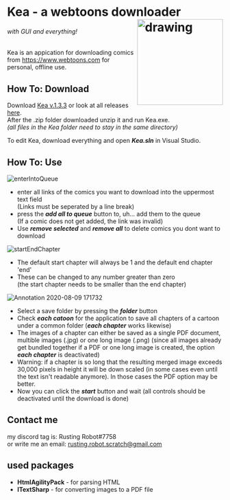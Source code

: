 # Kea - a webtoons downloader<img align="right" src="https://user-images.githubusercontent.com/50629201/89736764-12812c80-da6c-11ea-881f-4027922270e6.png" alt="drawing" width="200"/>  
###### *with GUI and everything!*  
Kea is an appication for downloading comics from https://www.webtoons.com for personal, offline use.
## How To: Download
Download [Kea v.1.3.3](https://github.com/RustingRobot/Kea/releases/download/v1.3.4/Kea.v1.3.4.zip)
or look at all releases [here](https://github.com/RustingRobot/Kea/releases).  
After the .zip folder downloaded unzip it and run Kea.exe.  
*(all files in the Kea folder need to stay in the same directory)*

To edit Kea, download everything and open ***Kea.sln*** in Visual Studio.
## How To: Use
![enterIntoQueue](https://user-images.githubusercontent.com/50629201/89735665-87506880-da64-11ea-8b7d-213c9d179870.gif)
* enter all links of the comics you want to download into the uppermost text field  
	(Links must be seperated by a line break)
* press the ***add all to queue*** button to, uh... add them to the queue  
	(If a comic does not get added, the link was invalid)
* Use ***remove selected*** and ***remove all*** to delete comics you dont want to download
<!-- end of the list -->
![startEndChapter](https://user-images.githubusercontent.com/50629201/106370729-322f4880-635d-11eb-8dc9-d3e4b274e083.gif)
* The default start chapter will always be 1 and the default end chapter 'end'
* These can be changed to any number greater than zero  
	(the start chapter needs to be smaller than the end chapter)
<!-- end of the list -->
![Annotation 2020-08-09 171732](https://user-images.githubusercontent.com/50629201/116462654-fa577480-a869-11eb-9895-36c25b2774af.png)  
* Select a save folder by pressing the ***folder*** button  
* Check ***each catoon*** for the application to save all chapters of a cartoon under a common folder (***each chapter*** works likewise)  
* The images of a chapter can either be saved as a single PDF document, multible images (.jpg) or one long image (.png)
	(since all images already get bundled together if a PDF or one long image is created, the option ***each chapter*** is deactivated)  
* Warning: if a chapter is so long that the resulting merged image exceeds 30,000 pixels in height it will be down scaled (in some cases even until the text isn't readable anymore). In those cases the PDF option may be better.  
* Now you can click the ***start*** button and wait (all controls should be deactivated until the download is done)  
## Contact me
my discord tag is: Rusting Robot#7758  
or write me an email: rusting.robot.scratch@gmail.com 
## used packages
- **HtmlAgilityPack** - for parsing HTML
- **ITextSharp** - for converting images to a PDF file
